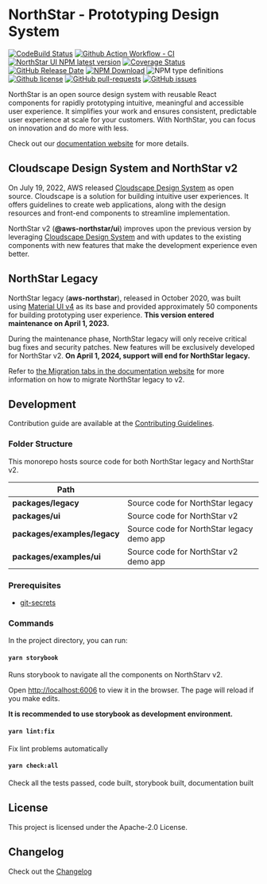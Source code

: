 # NorthStar - Prototyping Design System

[![CodeBuild Status](https://codebuild.us-west-2.amazonaws.com/badges?uuid=eyJlbmNyeXB0ZWREYXRhIjoiTm9JSkpnb2IrV09tcGcwU2E5c0diN1lJaVdkbEQza0FoeVVpWnljb3hSZHBEb09mS1pCMmwva3R5SXlYa2Fqem1NVVUrNGJaSFVMTCt5R1VKZ1hDRm5FPSIsIml2UGFyYW1ldGVyU3BlYyI6Ijkyd2FEMFc5cmlmN3hxUnYiLCJtYXRlcmlhbFNldFNlcmlhbCI6MX0%3D&branch=main)](https://codebuild.us-west-2.amazonaws.com/badges?uuid=eyJlbmNyeXB0ZWREYXRhIjoiTm9JSkpnb2IrV09tcGcwU2E5c0diN1lJaVdkbEQza0FoeVVpWnljb3hSZHBEb09mS1pCMmwva3R5SXlYa2Fqem1NVVUrNGJaSFVMTCt5R1VKZ1hDRm5FPSIsIml2UGFyYW1ldGVyU3BlYyI6Ijkyd2FEMFc5cmlmN3hxUnYiLCJtYXRlcmlhbFNldFNlcmlhbCI6MX0%3D&branch=main)
[![Github Action Workflow - CI](https://github.com/aws/aws-northstar/actions/workflows/ci.yml/badge.svg?branch=main)](https://github.com/aws/aws-northstar/actions/workflows/ci.yml)
[![NorthStar UI NPM latest version](https://img.shields.io/npm/v/@aws-northstar/ui)](https://www.npmjs.com/package/@aws-northstar/ui)
[![Coverage Status](https://coveralls.io/repos/github/aws/aws-northstar/badge.svg?branch=main)](https://coveralls.io/github/aws/aws-northstar?branch=main)
[![GitHub Release Date](https://img.shields.io/github/release-date/aws/aws-northstar)](https://github.com/aws/aws-northstar/releases)
[![NPM Download](https://img.shields.io/npm/dw/@aws-northstar/ui)](https://www.npmjs.com/package/@aws-northstar/ui)
![NPM type definitions](https://img.shields.io/npm/types/aws-northstar)
[![Github license](https://img.shields.io/npm/l/aws-northstar)](https://github.com/aws/aws-northstar/blob/main/LICENSE)
[![GitHub pull-requests](https://img.shields.io/github/issues-pr/aws/aws-northstar.svg)](https://github.com/aws/aws-northstar/pulls)
[![GitHub issues](https://img.shields.io/github/issues/aws/aws-northstar)](https://github.com/aws/aws-northstar/issues)

NorthStar is an open source design system with reusable React components for rapidly prototyping intuitive, meaningful and accessible user experience. It simplifies your work and ensures consistent, predictable user experience at scale for your customers. With NorthStar, you can focus on innovation and do more with less.

Check out our [documentation website](https://aws.github.io/aws-northstar) for more details.

## Cloudscape Design System and NorthStar v2

On July 19, 2022, AWS released [Cloudscape Design System](https://cloudscape.design/) as open source. Cloudscape is a solution for building intuitive user experiences. It offers guidelines to create web applications, along with the design resources and front-end components to streamline implementation. 

NorthStar v2 (**@aws-northstar/ui**) improves upon the previous version by leveraging [Cloudscape Design System](https://cloudscape.design/) and with updates to the existing components with new features that make the development experience even better.

## NorthStar Legacy

NorthStar legacy (**aws-northstar**), released in October 2020, was built using [Material UI v4](https://v4.mui.com/) as its base and provided approximately 50 components for building prototyping user experience. **This version entered maintenance on April 1, 2023.** 

During the maintenance phase, NorthStar legacy will only receive critical bug fixes and security patches. New features will be exclusively developed for NorthStar v2. **On April 1, 2024, support will end for NorthStar legacy.** 

Refer to [the Migration tabs in the documentation website](https://aws.github.io/aws-northstar/?path=/story/migration-migratingfromlegacy--page) for more information on how to migrate NorthStar legacy to v2.  

## Development

Contribution guide are available at the [Contributing Guidelines](https://github.com/aws/aws-northstar/blob/main/CONTRIBUTING.md).

### Folder Structure

This monorepo hosts source code for both NorthStar legacy and NorthStar v2. 

| Path                                  |                                                |
| ------------------------------------- | ---------------------------------------------- |
| **packages/legacy**                   | Source code for NorthStar legacy               |
| **packages/ui**                       | Source code for NorthStar v2                   |
| **packages/examples/legacy**          | Source code for NorthStar legacy demo app      |
| **packages/examples/ui**              | Source code for NorthStar v2 demo app          |

### Prerequisites

* [git-secrets](https://github.com/awslabs/git-secrets#installing-git-secrets)

### Commands

In the project directory, you can run:

#### `yarn storybook`

Runs storybook to navigate all the components on NorthStarv v2. 

Open [http://localhost:6006](http://localhost:6006) to view it in the browser. The page will reload if you make edits.

**It is recommended to use storybook as development environment.**

#### `yarn lint:fix`

Fix lint problems automatically

#### `yarn check:all`

Check all the tests passed, code built, storybook built, documentation built

## License

This project is licensed under the Apache-2.0 License.

## Changelog

Check out the [Changelog](https://github.com/aws/aws-northstar/releases)


